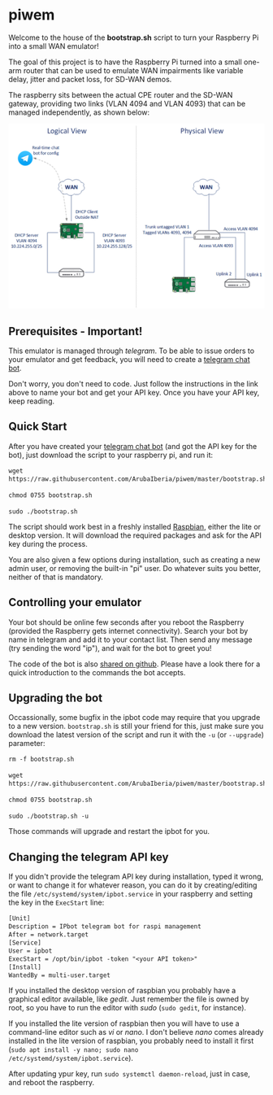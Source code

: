 # piwem

Welcome to the house of the **bootstrap.sh** script to turn your Raspberry Pi into a small WAN emulator!

The goal of this project is to have the Raspberry Pi turned into a small one-arm router that can be used to emulate WAN impairments like variable delay, jitter and packet loss, for SD-WAN demos.

The raspberry sits between the actual CPE router and the SD-WAN gateway, providing two links (VLAN 4094 and VLAN 4093) that can be managed independently, as shown below:

![Topology](img/topology.png)

## Prerequisites - Important!

This emulator is managed through *telegram*. To be able to issue orders to your emulator and get feedback, you will need to create a [telegram chat bot](https://core.telegram.org/bots).

Don't worry, you don't need to code. Just follow the instructions in the link above to name your bot and get your API key. Once you have your API key, keep reading.

## Quick Start

After you have created your [telegram chat bot](https://core.telegram.org/bots) (and got the API key for the bot), just download the script to your raspberry pi, and run it:

```
wget https://raw.githubusercontent.com/ArubaIberia/piwem/master/bootstrap.sh

chmod 0755 bootstrap.sh

sudo ./bootstrap.sh
```

The script should work best in a freshly installed [Raspbian](https://www.raspberrypi.org/downloads/raspbian), either the lite or desktop version.
It will download the required packages and ask for the API key during the process.

You are also given a few options during installation, such as creating a new admin user, or removing the built-in "pi" user. Do whatever suits you better, neither of that is mandatory. 

## Controlling your emulator

Your bot should be online few seconds after you reboot the Raspberry (provided the Raspberry gets internet connectivity). Search your bot by name in telegram and add it to your contact list. Then send any message (try sending the word "ip"), and wait for the bot to greet you!

The code of the bot is also [shared on github](https://github.com/ArubaIberia/ipbot). Please have a look there for a quick introduction to the commands the bot accepts.

## Upgrading the bot

Occassionally, some bugfix in the ipbot code may require that you upgrade to a new version. `bootstrap.sh` is still your friend for this, just make sure you download the latest version of the script and run it with the `-u` (or `--upgrade`) parameter:

```
rm -f bootstrap.sh

wget https://raw.githubusercontent.com/ArubaIberia/piwem/master/bootstrap.sh

chmod 0755 bootstrap.sh

sudo ./bootstrap.sh -u
```

Those commands will upgrade and restart the ipbot for you.

## Changing the telegram API key

If you didn't provide the telegram API key during installation, typed it wrong, or want to change it for whatever reason, you can do it by creating/editing the file `/etc/systemd/system/ipbot.service` in your raspberry and setting the key in the `ExecStart` line:

```
[Unit]
Description = IPbot telegram bot for raspi management
After = network.target
[Service]
User = ipbot
ExecStart = /opt/bin/ipbot -token "<your API token>"
[Install]
WantedBy = multi-user.target
```

If you installed the desktop version of raspbian you probably have a graphical editor available, like *gedit*. Just remember the file is owned by root, so you have to run the editor with *sudo* (`sudo gedit`, for instance).

If you installed the lite version of raspbian then you will have to use a command-line editor such as *vi* or *nano*. I don't believe *nano* comes already installed in the lite version of raspbian, you probably need to install it first (`sudo apt install -y nano; sudo nano /etc/systemd/system/ipbot.service`).

After updating ypur key, run `sudo systemctl daemon-reload`, just in case, and reboot the raspberry.
